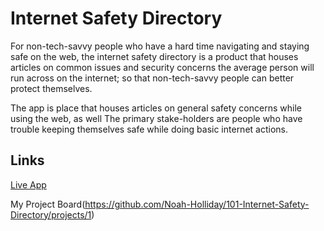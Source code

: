 # Internet Safety Directory

For non-tech-savvy people who have a hard time navigating and staying safe on the web, the internet safety directory is a product that houses articles on common issues and security concerns the average person will run across on the internet; so that non-tech-savvy people can better protect themselves.

The app is place that houses articles on general safety concerns while using the web, as well 
The primary stake-holders are people who have trouble keeping themselves safe while doing basic internet actions. 

## Links

[Live App](https://repl.it)

My Project Board(https://github.com/Noah-Holliday/101-Internet-Safety-Directory/projects/1)
